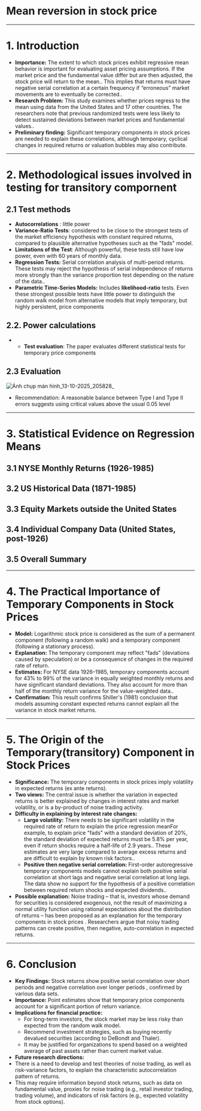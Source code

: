 # Mean reversion in stock price 
---
# 1. Introduction
* **Importance:** The extent to which stock prices exhibit regressive mean behavior is important for evaluating asset pricing assumptions. If the market price and the fundamental value differ but are then adjusted, the stock price will return to the mean.. This implies that returns must have negative serial correlation at a certain frequency if “erroneous” market movements are to eventually be corrected..
* **Research Problem:** This study examines whether prices regress to the mean using data from the United States and 17 other countries. The researchers note that previous randomized tests were less likely to detect sustained deviations between market prices and fundamental values..
* **Preliminary finding:** Significant temporary components in stock prices are needed to explain these correlations, although temporary, cyclical changes in required returns or valuation bubbles may also contribute.
---

# 2. Methodological issues involved in testing for transitory compornent
## 2.1  Test methods 
*  **Autocorrelations** : little power
*  **Variance-Ratio Tests**: considered to be close to the strongest tests of the market efficiency hypothesis with constant required returns, compared to plausible alternative hypotheses such as the "fads" model.
* **Limitations of the Test**: Although powerful, these tests still have low power, even with 60 years of monthly data. 
* **Regression Tests:** Serial correlation analysis of multi-period returns. These tests may reject the hypothesis of serial independence of returns more strongly than the variance proportion test depending on the nature of the data..
* **Parametric Time-Series Models:** Includes **likelihood-ratio** tests. Even these strongest possible tests have little power to distinguish the random walk model from alternative models that imply temporary, but highly persistent, price components
## 2.2. Power calculations
* * **Test evaluation**: The paper evaluates different statistical tests for temporary price components
## 2.3 Evaluation 
![Ảnh chụp màn hình_13-10-2025_205828_](https://github.com/user-attachments/assets/3958fbda-0a11-4256-b958-969546a4d563)

* Recommendation: A reasonable balance between Type I and Type II errors suggests using critical values ​​above the usual 0.05 level

---

# 3. Statistical Evidence on Regression Means
## 3.1  NYSE Monthly Returns (1926-1985)
## 3.2 US Historical Data (1871-1985)
## 3.3 Equity Markets outside the United States
## 3.4 Individual Company Data (United States, post-1926)
## 3.5 Overall Summary
---

# 4. The Practical Importance of Temporary Components in Stock Prices
* **Model:** Logarithmic stock price is considered as the sum of a permanent component (following a random walk) and a temporary component (following a stationary process).
* **Explanation:** The temporary component may reflect "fads" (deviations caused by speculation) or be a consequence of changes in the required rate of return.
*  **Estimates:** For NYSE data 1926–1985, temporary components account for 43% to 99% of the variance in equally weighted monthly returns and have significant standard deviations. They also account for more than half of the monthly return variance for the value-weighted data..
* **Confirmation:** This result confirms Shiller's (1981) conclusion that models assuming constant expected returns cannot explain all the variance in stock market returns.
---
  
# 5. The Origin of the Temporary(transitory) Component in Stock Prices
* **Significance:** The temporary components in stock prices imply volatility in expected returns (ex ante returns).
* **Two views:** The central issue is whether the variation in expected returns is better explained by changes in interest rates and market volatility, or is a by-product of noise trading activity.
* **Difficulty in explaining by interest rate changes:**
    - **Large volatility:** There needs to be significant volatility in the required rate of return to explain the price regression meanFor example, to explain price "fads" with a standard deviation of 20%, the standard deviation of expected returns must be 5.8% per year, even if return shocks require a half-life of 2.9 years.. These estimates are very large compared to average excess returns and are difficult to explain by known risk factors..
    - **Positive then negative serial correlation:** First-order autoregressive temporary components models cannot explain both positive serial correlation at short lags and negative serial correlation at long lags. The data show no support for the hypothesis of a positive correlation between required return shocks and expected dividends..
* **Possible explanation:** Noise trading – that is, investors whose demand for securities is considered exogenous, not the result of maximizing a normal utility function using rational expectations about the distribution of returns – has been proposed as an explanation for the temporary components in stock prices . Researchers argue that noisy trading patterns can create positive, then negative, auto-correlation in expected returns.
---

# 6. Conclusion
* **Key Findings:** Stock returns show positive serial correlation over short periods and negative correlation over longer periods , confirmed by various data sets.
* **Importance:** Point estimates show that temporary price components account for a significant portion of return variance.
* **Implications for financial practice:**
    - For long-term investors, the stock market may be less risky than expected from the random walk model.
    - Recommend investment strategies, such as buying recently devalued securities (according to DeBondt and Thaler).
    - It may be justified for organizations to spend based on a weighted average of past assets rather than current market value.
* **Future research directions:**
*  There is a need to develop and test theories of noise trading, as well as risk-variance factors, to explain the characteristic autocorrelation pattern of returns.
*  This may require information beyond stock returns, such as data on fundamental value, proxies for noise trading (e.g., retail investor trading, trading volume), and indicators of risk factors (e.g., expected volatility from stock options).


